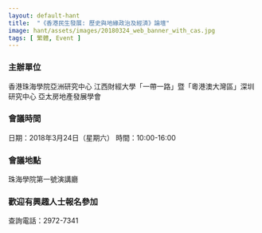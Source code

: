 ```yaml
---
layout: default-hant
title:  "《香港民生發展: 歷史與地緣政治及經済》論壇"
image: hant/assets/images/20180324_web_banner_with_cas.jpg
tags: [ 繁體, Event ]
---
```

### 主辦單位

香港珠海學院亞洲研究中心
江西財經大學「一帶一路」暨「粵港澳大灣區」深圳研究中心
亞太房地產發展學會　　　　
### 會議時間

日期：2018年3月24日（星期六）
時間：10:00-16:00

### 會議地點

珠海學院第一號演講廳

 

### 歡迎有興趣人士報名參加

查詢電話：2972-7341

